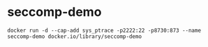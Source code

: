 # seccomp-demo

```shell
docker run -d --cap-add sys_ptrace -p2222:22 -p8730:873 --name seccomp-demo docker.io/library/seccomp-demo
```